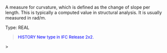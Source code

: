 ﻿A measure for curvature, which is defined as the change of slope per length. This is typically a computed value in structural analysis. It is usually measured in rad/m.

Type: REAL

> <font size="-1" color="#0000FF">HISTORY New type in IFC Release 2x2.
</font>
>
